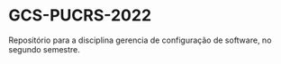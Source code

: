 # GCS-PUCRS-2022
Repositório para a disciplina gerencia de configuração de software, no segundo semestre.
